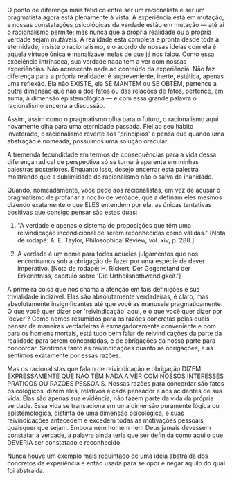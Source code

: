 O ponto de diferença mais fatídico entre ser um racionalista e ser um pragmatista agora está plenamente à vista. A experiência está em mutação, e nossas constatações psicológicas da verdade estão em mutação — até aí o racionalismo permite; mas nunca que a própria realidade ou a própria verdade sejam mutáveis. A realidade está completa e pronta desde toda a eternidade, insiste o racionalismo, e o acordo de nossas ideias com ela é aquela virtude única e inanalizável nelas de que já nos falou. Como essa excelência intrínseca, sua verdade nada tem a ver com nossas experiências. Não acrescenta nada ao conteúdo da experiência. Não faz diferença para a própria realidade; é supreveniente, inerte, estática, apenas uma reflexão. Ela não EXISTE, ela SE MANTÉM ou SE OBTÉM, pertence a outra dimensão que não a dos fatos ou das relações de fatos, pertence, em suma, à dimensão epistemológica — e com essa grande palavra o racionalismo encerra a discussão.

Assim, assim como o pragmatismo olha para o futuro, o racionalismo aqui novamente olha para uma eternidade passada. Fiel ao seu hábito inveterado, o racionalismo reverte aos 'princípios' e pensa que quando uma abstração é nomeada, possuímos uma solução oracular.

A tremenda fecundidade em termos de consequências para a vida dessa diferença radical de perspectiva só se tornará aparente em minhas palestras posteriores. Enquanto isso, desejo encerrar esta palestra mostrando que a sublimidade do racionalismo não o salva da inanidade.

Quando, nomeadamente, você pede aos racionalistas, em vez de acusar o pragmatismo de profanar a noção de verdade, que a definam eles mesmos dizendo exatamente o que ELES entendem por ela, as únicas tentativas positivas que consigo pensar são estas duas:

1. "A verdade é apenas o sistema de proposições que têm uma reivindicação incondicional de serem reconhecidas como válidas." [Nota de rodapé: A. E. Taylor, Philosophical Review, vol. xiv, p. 288.]

2. A verdade é um nome para todos aqueles julgamentos que nos encontramos sob a obrigação de fazer por uma espécie de dever imperativo. [Nota de rodapé: H. Rickert, Der Gegenstand der Erkenntniss, capítulo sobre 'Die Urtheilsnothwendigkeit.']

A primeira coisa que nos chama a atenção em tais definições é sua trivialidade indizível. Elas são absolutamente verdadeiras, é claro, mas absolutamente insignificantes até que você as manuseie pragmaticamente. O que você quer dizer por 'reivindicação' aqui, e o que você quer dizer por 'dever'? Como nomes resumidos para as razões concretas pelas quais pensar de maneiras verdadeiras é esmagadoramente conveniente e bom para os homens mortais, está tudo bem falar de reivindicações da parte da realidade para serem concordadas, e de obrigações da nossa parte para concordar. Sentimos tanto as reivindicações quanto as obrigações, e as sentimos exatamente por essas razões.

Mas os racionalistas que falam de reivindicação e obrigação DIZEM EXPRESSAMENTE QUE NÃO TÊM NADA A VER COM NOSSOS INTERESSES PRÁTICOS OU RAZÕES PESSOAIS. Nossas razões para concordar são fatos psicológicos, dizem eles, relativos a cada pensador e aos acidentes de sua vida. Elas são apenas sua evidência, não fazem parte da vida da própria verdade. Essa vida se transaciona em uma dimensão puramente lógica ou epistemológica, distinta de uma dimensão psicológica, e suas reivindicações antecedem e excedem todas as motivações pessoais, quaisquer que sejam. Embora nem homem nem Deus jamais devessem constatar a verdade, a palavra ainda teria que ser definida como aquilo que DEVERIA ser constatado e reconhecido.

Nunca houve um exemplo mais requintado de uma ideia abstraída dos concretos da experiência e então usada para se opor e negar aquilo do qual foi abstraída.